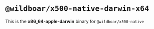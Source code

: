 # `@wildboar/x500-native-darwin-x64`

This is the **x86_64-apple-darwin** binary for `@wildboar/x500-native`
